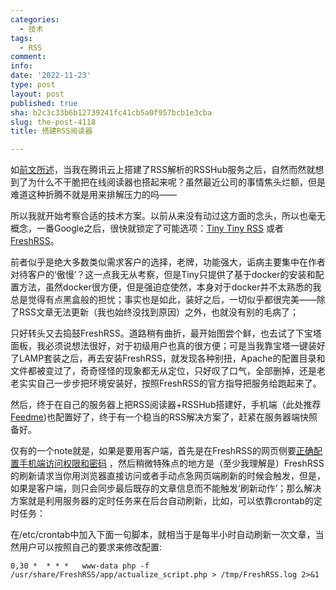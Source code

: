 ```yaml
---
categories:
  - 技术
tags:
  - RSS
comment: 
info: 
date: '2022-11-23'
type: post
layout: post
published: true
sha: b2c3c33b6b12739241fc41cb5a0f957bcb1e3cba
slug: the-post-4118
title: 搭建RSS阅读器

---
```

如[前文所述](https://shinemoon.github.io/the-post-3670)，当我在腾讯云上搭建了RSS解析的RSSHub服务之后，自然而然就想到了为什么不干脆把在线阅读器也搭起来呢？虽然最近公司的事情焦头烂额，但是难道这种折腾不就是用来排解压力的吗——

所以我就开始考察合适的技术方案。以前从来没有动过这方面的念头，所以也毫无概念，一番Google之后，很快就锁定了可能选项：[Tiny Tiny RSS](https://tt-rss.org/) 或者[FreshRSS](https://freshrss.org/)。

前者似乎是绝大多数类似需求客户的选择，老牌，功能强大，诟病主要集中在作者对待客户的‘傲慢’？这一点我无从考察，但是Tiny只提供了基于docker的安装和配置方法，虽然docker很方便，但是强迫症使然，本身对于docker并不太熟悉的我总是觉得有点黑盒般的担忧；事实也是如此，装好之后，一切似乎都很完美——除了RSS文章无法更新（我也始终没找到原因）之外，也就没有别的毛病了；

只好转头又去捣鼓FreshRSS。道路稍有曲折，最开始图尝个鲜，也去试了下宝塔面板，我必须说想法很好，对于初级用户也真的很方便；可是当我靠宝塔一键装好了LAMP套装之后，再去安装FreshRSS，就发现各种别扭，Apache的配置目录和文件都被变过了，奇奇怪怪的现象都无从定位，只好叹了口气，全部删掉，还是老老实实自己一步步把环境安装好，按照FreshRSS的官方指导把服务给跑起来了。

然后，终于在自己的服务器上把RSS阅读器+RSSHub搭建好，手机端（此处推荐[Feedme](https://play.google.com/store/apps/details?id=com.seazon.feedme&hl=zh&gl=US))也配置好了，终于有一个稳当的RSS解决方案了，赶紧在服务器端快照备好。

仅有的一个note就是，如果是要用客户端，首先是在FreshRSS的网页侧要[正确配置手机端访问权限和密码](https://freshrss.github.io/FreshRSS/en/users/06_Mobile_access.html) ，然后稍微特殊点的地方是（至少我理解是）FreshRSS的刷新请求当你用浏览器直接访问或者手动点急网页端刷新的时候会触发，但是，如果是客户端，则只会同步最后既存的文章信息而不能触发‘刷新动作’；那么解决方案就是利用服务器的定时任务来在后台自动刷新，比如，可以依靠crontab的定时任务：

在/etc/crontab中加入下面一句脚本，就相当于是每半小时自动刷新一次文章，当然用户可以按照自己的要求来修改配置:

`0,30 *  * * *   www-data php -f /usr/share/FreshRSS/app/actualize_script.php > /tmp/FreshRSS.log 2>&1`



